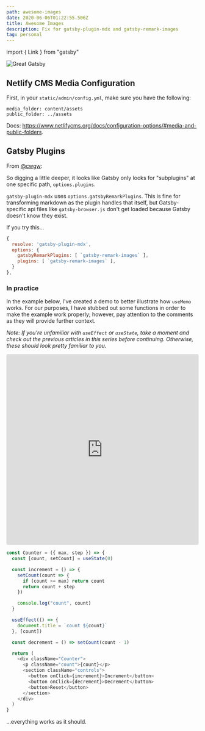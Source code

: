 ```yaml
---
path: awesome-images
date: 2020-06-06T01:22:55.506Z
title: Awesome Images
description: Fix for gatsby-plugin-mdx and gatsby-remark-images
tag: personal
---
```


import { Link } from "gatsby"

![Great Gatsby](/../assets/great2.jpg "Great Gatsby")

## Netlify CMS Media Configuration

First, in your `static/admin/config.yml`, make sure you have the following:

```
media_folder: content/assets
public_folder: ../assets
```

Docs: https://www.netlifycms.org/docs/configuration-options/#media-and-public-folders.

## Gatsby Plugins

From [@cwgw](https://github.com/cwgw):

So digging a little deeper, it looks like Gatsby only looks for "subplugins" at one specific path, `options.plugins`.

`gatsby-plugin-mdx` uses `options.gatsbyRemarkPlugins`. This is fine for transforming markdown as the plugin handles that itself, but Gatsby-specific api files like `gatsby-browser.js` don't get loaded because Gatsby doesn't know they exist.

If you try this…

```javascript
{
  resolve: 'gatsby-plugin-mdx',
  options: {
    gatsbyRemarkPlugins: [ `gatsby-remark-images` ],
    plugins: [ `gatsby-remark-images` ],
  }
},
```

### In practice

In the example below, I've created a demo to better illustrate how `useMemo` works. For our purposes, I have stubbed out some functions in order to make the example work properly; however, pay attention to the comments as they will provide further context.

_Note: If you're unfamiliar with <Link to="/hooks-useeffect">`useEffect`</Link> or <Link to="/hooks-usestate">`useState`</Link>, take a moment and check out the previous articles in this series before continuing. Otherwise, these should look pretty familiar to you._

<iframe
  src="https://codesandbox.io/embed/hooksusememo-kfgvu?expanddevtools=1&fontsize=14&hidenavigation=1&theme=dark&view=editor"
  style="width:100%; height:500px; border:0; border-radius: 4px; overflow:hidden;"
  title="hooks/useMemo"
  allow="geolocation; microphone; camera; midi; vr; accelerometer; gyroscope; payment; ambient-light-sensor; encrypted-media; usb"
  sandbox="allow-modals allow-forms allow-popups allow-scripts allow-same-origin"
></iframe>

```javascript
const Counter = ({ max, step }) => {
  const [count, setCount] = useState(0)

  const increment = () => {
    setCount(count => {
      if (count >= max) return count
      return count + step
    })

    console.log("count", count)
  }

  useEffect(() => {
    document.title = `count ${count}`
  }, [count])

  const decrement = () => setCount(count - 1)

  return (
    <div className="Counter">
      <p className="count">{count}</p>
      <section className="controls">
        <button onClick={increment}>Increment</button>
        <button onClick={decrement}>Decrement</button>
        <button>Reset</button>
      </section>
    </div>
  )
}
```

…everything works as it should.
